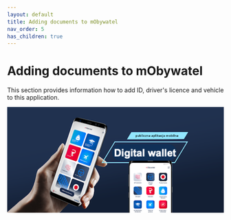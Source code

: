 ```yaml
---
layout: default
title: Adding documents to mObywatel
nav_order: 5
has_children: true
---
```



# Adding documents to mObywatel

This section provides information how to add ID, driver's licence and vehicle to this application.

![digital wallet](../assets/images/digitalw.png)